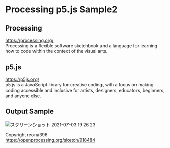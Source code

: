 # Processing p5.js Sample2

## Processing
https://processing.org/  
Processing is a flexible software sketchbook and a language for learning how to code within the context of the visual arts.   

## p5.js
https://p5js.org/  
p5.js is a JavaScript library for creative coding, with a focus on making coding accessible and inclusive for artists, designers, educators, beginners, and anyone else.  

## Output Sample
![スクリーンショット 2021-07-03 19 26 23](https://user-images.githubusercontent.com/36861752/124351312-95871480-dc34-11eb-8e70-512d230ae16c.png)

Copyright reona396  
https://openprocessing.org/sketch/918484  
